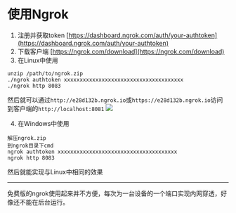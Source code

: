 # 使用Ngrok

1. 注册并获取token
   [https://dashboard.ngrok.com/auth/your-authtoken](https://dashboard.ngrok.com/auth/your-authtoken)
2. 下载客户端
   [https://ngrok.com/download](https://ngrok.com/download)
3. 在Linux中使用

```
unzip /path/to/ngrok.zip
./ngrok authtoken xxxxxxxxxxxxxxxxxxxxxxxxxxxxxxxxxxxxxx
./ngrok http 8083
```

然后就可以通过`http://e28d132b.ngrok.io`或`https://e28d132b.ngrok.io`访问到客户端的`http://localhost:8081`
![](https://oss-pic.wangshaogang.com/1587737328318-30dee1a5-0a42-446a-bbc0-d9429b34e005.png)

4. 在Windows中使用

```
解压ngrok.zip
到ngrok目录下cmd
ngrok authtoken xxxxxxxxxxxxxxxxxxxxxxxxxxxxxxxxxxxxxx
ngrok http 8083
```

然后就能实现与Linux中相同的效果

------

免费版的ngrok使用起来并不方便，每次为一台设备的一个端口实现内网穿透，好像还不能在后台运行。